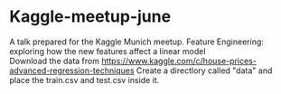 # Kaggle-meetup-june
A talk prepared for the Kaggle Munich meetup. Feature Engineering: exploring how the new features affect a linear model
<br>
Download the data from https://www.kaggle.com/c/house-prices-advanced-regression-techniques
Create a directlory called "data" and place the train.csv and test.csv inside it.
